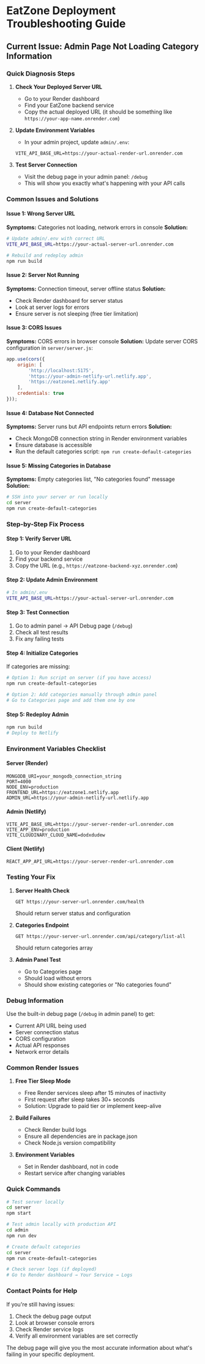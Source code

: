 # EatZone Deployment Troubleshooting Guide

## Current Issue: Admin Page Not Loading Category Information

### Quick Diagnosis Steps

1. **Check Your Deployed Server URL**
   - Go to your Render dashboard
   - Find your EatZone backend service
   - Copy the actual deployed URL (it should be something like `https://your-app-name.onrender.com`)

2. **Update Environment Variables**
   - In your admin project, update `admin/.env`:
   ```
   VITE_API_BASE_URL=https://your-actual-render-url.onrender.com
   ```

3. **Test Server Connection**
   - Visit the debug page in your admin panel: `/debug`
   - This will show you exactly what's happening with your API calls

### Common Issues and Solutions

#### Issue 1: Wrong Server URL
**Symptoms:** Categories not loading, network errors in console
**Solution:** 
```bash
# Update admin/.env with correct URL
VITE_API_BASE_URL=https://your-actual-server-url.onrender.com

# Rebuild and redeploy admin
npm run build
```

#### Issue 2: Server Not Running
**Symptoms:** Connection timeout, server offline status
**Solution:**
- Check Render dashboard for server status
- Look at server logs for errors
- Ensure server is not sleeping (free tier limitation)

#### Issue 3: CORS Issues
**Symptoms:** CORS errors in browser console
**Solution:** Update server CORS configuration in `server/server.js`:
```javascript
app.use(cors({
    origin: [
        'http://localhost:5175',
        'https://your-admin-netlify-url.netlify.app',
        'https://eatzone1.netlify.app'
    ],
    credentials: true
}));
```

#### Issue 4: Database Not Connected
**Symptoms:** Server runs but API endpoints return errors
**Solution:**
- Check MongoDB connection string in Render environment variables
- Ensure database is accessible
- Run the default categories script: `npm run create-default-categories`

#### Issue 5: Missing Categories in Database
**Symptoms:** Empty categories list, "No categories found" message
**Solution:**
```bash
# SSH into your server or run locally
cd server
npm run create-default-categories
```

### Step-by-Step Fix Process

#### Step 1: Verify Server URL
1. Go to your Render dashboard
2. Find your backend service
3. Copy the URL (e.g., `https://eatzone-backend-xyz.onrender.com`)

#### Step 2: Update Admin Environment
```bash
# In admin/.env
VITE_API_BASE_URL=https://your-actual-server-url.onrender.com
```

#### Step 3: Test Connection
1. Go to admin panel → API Debug page (`/debug`)
2. Check all test results
3. Fix any failing tests

#### Step 4: Initialize Categories
If categories are missing:
```bash
# Option 1: Run script on server (if you have access)
npm run create-default-categories

# Option 2: Add categories manually through admin panel
# Go to Categories page and add them one by one
```

#### Step 5: Redeploy Admin
```bash
npm run build
# Deploy to Netlify
```

### Environment Variables Checklist

#### Server (Render)
```
MONGODB_URI=your_mongodb_connection_string
PORT=4000
NODE_ENV=production
FRONTEND_URL=https://eatzone1.netlify.app
ADMIN_URL=https://your-admin-netlify-url.netlify.app
```

#### Admin (Netlify)
```
VITE_API_BASE_URL=https://your-server-render-url.onrender.com
VITE_APP_ENV=production
VITE_CLOUDINARY_CLOUD_NAME=dodxdudew
```

#### Client (Netlify)
```
REACT_APP_API_URL=https://your-server-render-url.onrender.com
```

### Testing Your Fix

1. **Server Health Check**
   ```
   GET https://your-server-url.onrender.com/health
   ```
   Should return server status and configuration

2. **Categories Endpoint**
   ```
   GET https://your-server-url.onrender.com/api/category/list-all
   ```
   Should return categories array

3. **Admin Panel Test**
   - Go to Categories page
   - Should load without errors
   - Should show existing categories or "No categories found"

### Debug Information

Use the built-in debug page (`/debug` in admin panel) to get:
- Current API URL being used
- Server connection status
- CORS configuration
- Actual API responses
- Network error details

### Common Render Issues

1. **Free Tier Sleep Mode**
   - Free Render services sleep after 15 minutes of inactivity
   - First request after sleep takes 30+ seconds
   - Solution: Upgrade to paid tier or implement keep-alive

2. **Build Failures**
   - Check Render build logs
   - Ensure all dependencies are in package.json
   - Check Node.js version compatibility

3. **Environment Variables**
   - Set in Render dashboard, not in code
   - Restart service after changing variables

### Quick Commands

```bash
# Test server locally
cd server
npm start

# Test admin locally with production API
cd admin
npm run dev

# Create default categories
cd server
npm run create-default-categories

# Check server logs (if deployed)
# Go to Render dashboard → Your Service → Logs
```

### Contact Points for Help

If you're still having issues:
1. Check the debug page output
2. Look at browser console errors
3. Check Render service logs
4. Verify all environment variables are set correctly

The debug page will give you the most accurate information about what's failing in your specific deployment.
